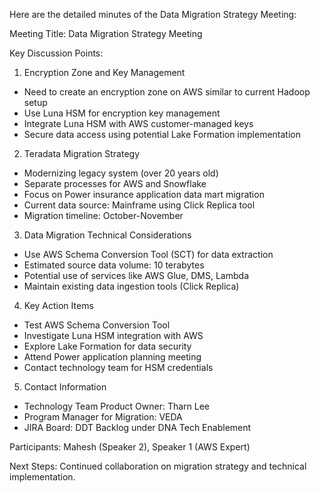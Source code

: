 Here are the detailed minutes of the Data Migration Strategy Meeting:

Meeting Title: Data Migration Strategy Meeting

Key Discussion Points:
1. Encryption Zone and Key Management
- Need to create an encryption zone on AWS similar to current Hadoop setup
- Use Luna HSM for encryption key management
- Integrate Luna HSM with AWS customer-managed keys
- Secure data access using potential Lake Formation implementation

2. Teradata Migration Strategy
- Modernizing legacy system (over 20 years old)
- Separate processes for AWS and Snowflake
- Focus on Power insurance application data mart migration
- Current data source: Mainframe using Click Replica tool
- Migration timeline: October-November

3. Data Migration Technical Considerations
- Use AWS Schema Conversion Tool (SCT) for data extraction
- Estimated source data volume: 10 terabytes
- Potential use of services like AWS Glue, DMS, Lambda
- Maintain existing data ingestion tools (Click Replica)

4. Key Action Items
- Test AWS Schema Conversion Tool
- Investigate Luna HSM integration with AWS
- Explore Lake Formation for data security
- Attend Power application planning meeting
- Contact technology team for HSM credentials

5. Contact Information
- Technology Team Product Owner: Tharn Lee
- Program Manager for Migration: VEDA
- JIRA Board: DDT Backlog under DNA Tech Enablement

Participants: Mahesh (Speaker 2), Speaker 1 (AWS Expert)

Next Steps: Continued collaboration on migration strategy and technical implementation.